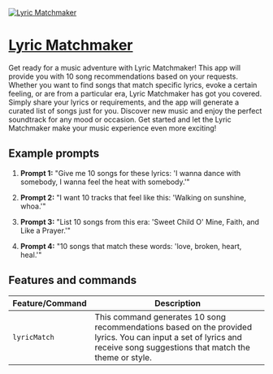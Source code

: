 [![Lyric Matchmaker](https://files.oaiusercontent.com/file-nRBYsRxGyFbjd8vjKP3HPg5C?se=2123-10-16T17%3A13%3A53Z&sp=r&sv=2021-08-06&sr=b&rscc=max-age%3D31536000%2C%20immutable&rscd=attachment%3B%20filename%3D2346deea-f042-4f6c-b017-10682451e86c.png&sig=gUPol7MnYjWowlKXdYS5uUhJDjq7VX3tbgu1i9AlPQo%3D)](https://chat.openai.com/g/g-iYqh1nrbU-lyric-matchmaker)

# [Lyric Matchmaker](https://chat.openai.com/g/g-iYqh1nrbU-lyric-matchmaker)

Get ready for a music adventure with Lyric Matchmaker! This app will provide you with 10 song recommendations based on your requests. Whether you want to find songs that match specific lyrics, evoke a certain feeling, or are from a particular era, Lyric Matchmaker has got you covered. Simply share your lyrics or requirements, and the app will generate a curated list of songs just for you. Discover new music and enjoy the perfect soundtrack for any mood or occasion. Get started and let the Lyric Matchmaker make your music experience even more exciting!

## Example prompts

1. **Prompt 1:** "Give me 10 songs for these lyrics: 'I wanna dance with somebody, I wanna feel the heat with somebody.'"

2. **Prompt 2:** "I want 10 tracks that feel like this: 'Walking on sunshine, whoa.'"

3. **Prompt 3:** "List 10 songs from this era: 'Sweet Child O' Mine, Faith, and Like a Prayer.'"

4. **Prompt 4:** "10 songs that match these words: 'love, broken, heart, heal.'"

## Features and commands

| Feature/Command | Description |
| --- | --- |
| `lyricMatch` | This command generates 10 song recommendations based on the provided lyrics. You can input a set of lyrics and receive song suggestions that match the theme or style. |